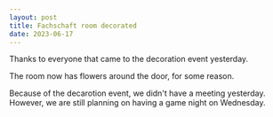 ```yaml
---
layout: post
title: Fachschaft room decorated
date: 2023-06-17
---
```


Thanks to everyone that came to the decoration event yesterday.
 
The room now has flowers around the door, for some reason. 

Because of the decarotion event, we didn't have a meeting yesterday. However, we are still planning on having a game night on Wednesday. 
